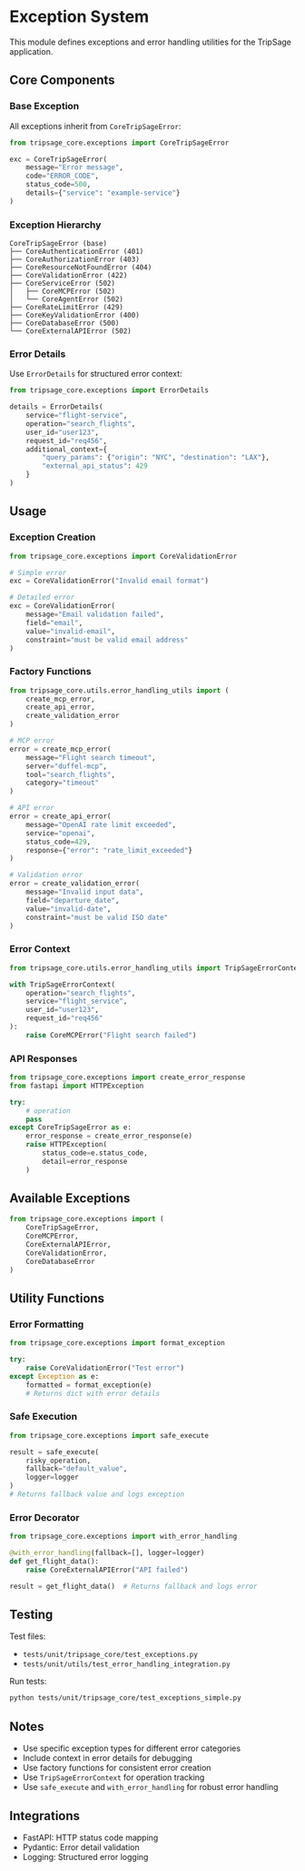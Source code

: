 # Exception System

This module defines exceptions and error handling utilities for the TripSage application.

## Core Components

### Base Exception

All exceptions inherit from `CoreTripSageError`:

```python
from tripsage_core.exceptions import CoreTripSageError

exc = CoreTripSageError(
    message="Error message",
    code="ERROR_CODE",
    status_code=500,
    details={"service": "example-service"}
)
```

### Exception Hierarchy

```text
CoreTripSageError (base)
├── CoreAuthenticationError (401)
├── CoreAuthorizationError (403) 
├── CoreResourceNotFoundError (404)
├── CoreValidationError (422)
├── CoreServiceError (502)
│   ├── CoreMCPError (502)
│   └── CoreAgentError (502)
├── CoreRateLimitError (429)
├── CoreKeyValidationError (400)
├── CoreDatabaseError (500)
└── CoreExternalAPIError (502)
```

### Error Details

Use `ErrorDetails` for structured error context:

```python
from tripsage_core.exceptions import ErrorDetails

details = ErrorDetails(
    service="flight-service",
    operation="search_flights",
    user_id="user123",
    request_id="req456",
    additional_context={
        "query_params": {"origin": "NYC", "destination": "LAX"},
        "external_api_status": 429
    }
)
```

## Usage

### Exception Creation

```python
from tripsage_core.exceptions import CoreValidationError

# Simple error
exc = CoreValidationError("Invalid email format")

# Detailed error
exc = CoreValidationError(
    message="Email validation failed",
    field="email",
    value="invalid-email",
    constraint="must be valid email address"
)
```

### Factory Functions

```python
from tripsage_core.utils.error_handling_utils import (
    create_mcp_error,
    create_api_error,
    create_validation_error
)

# MCP error
error = create_mcp_error(
    message="Flight search timeout",
    server="duffel-mcp",
    tool="search_flights",
    category="timeout"
)

# API error
error = create_api_error(
    message="OpenAI rate limit exceeded",
    service="openai",
    status_code=429,
    response={"error": "rate_limit_exceeded"}
)

# Validation error
error = create_validation_error(
    message="Invalid input data",
    field="departure_date",
    value="invalid-date",
    constraint="must be valid ISO date"
)
```

### Error Context

```python
from tripsage_core.utils.error_handling_utils import TripSageErrorContext

with TripSageErrorContext(
    operation="search_flights",
    service="flight_service",
    user_id="user123",
    request_id="req456"
):
    raise CoreMCPError("Flight search failed")
```

### API Responses

```python
from tripsage_core.exceptions import create_error_response
from fastapi import HTTPException

try:
    # operation
    pass
except CoreTripSageError as e:
    error_response = create_error_response(e)
    raise HTTPException(
        status_code=e.status_code,
        detail=error_response
    )
```

## Available Exceptions

```python
from tripsage_core.exceptions import (
    CoreTripSageError,
    CoreMCPError,
    CoreExternalAPIError,
    CoreValidationError,
    CoreDatabaseError
)
```

## Utility Functions

### Error Formatting

```python
from tripsage_core.exceptions import format_exception

try:
    raise CoreValidationError("Test error")
except Exception as e:
    formatted = format_exception(e)
    # Returns dict with error details
```

### Safe Execution

```python
from tripsage_core.exceptions import safe_execute

result = safe_execute(
    risky_operation,
    fallback="default_value",
    logger=logger
)
# Returns fallback value and logs exception
```

### Error Decorator

```python
from tripsage_core.exceptions import with_error_handling

@with_error_handling(fallback=[], logger=logger)
def get_flight_data():
    raise CoreExternalAPIError("API failed")

result = get_flight_data()  # Returns fallback and logs error
```

## Testing

Test files:

- `tests/unit/tripsage_core/test_exceptions.py`
- `tests/unit/utils/test_error_handling_integration.py`

Run tests:

```bash
python tests/unit/tripsage_core/test_exceptions_simple.py
```

## Notes

- Use specific exception types for different error categories
- Include context in error details for debugging
- Use factory functions for consistent error creation
- Use `TripSageErrorContext` for operation tracking
- Use `safe_execute` and `with_error_handling` for robust error handling

## Integrations

- FastAPI: HTTP status code mapping
- Pydantic: Error detail validation
- Logging: Structured error logging
